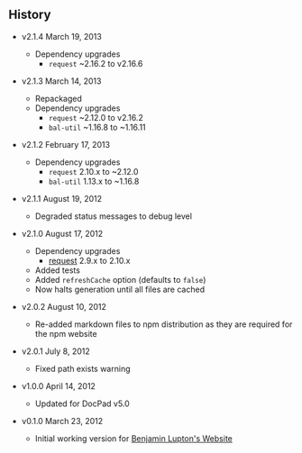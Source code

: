 ## History

- v2.1.4 March 19, 2013
	- Dependency upgrades
		-  `request` ~2.16.2 to v2.16.6

- v2.1.3 March 14, 2013
	- Repackaged
	- Dependency upgrades
		-  `request` ~2.12.0 to v2.16.2
		-  `bal-util` ~1.16.8 to ~1.16.11

- v2.1.2 February 17, 2013
	- Dependency upgrades
		-  `request` 2.10.x to ~2.12.0
		-  `bal-util` 1.13.x to ~1.16.8

- v2.1.1 August 19, 2012
	- Degraded status messages to debug level

- v2.1.0 August 17, 2012
	- Dependency upgrades
		- [request](https://github.com/mikeal/request) 2.9.x to 2.10.x
	- Added tests
	- Added `refreshCache` option (defaults to `false`)
	- Now halts generation until all files are cached

- v2.0.2 August 10, 2012
	- Re-added markdown files to npm distribution as they are required for the npm website

- v2.0.1 July 8, 2012
	- Fixed path exists warning

- v1.0.0 April 14, 2012
	- Updated for DocPad v5.0

- v0.1.0 March 23, 2012
	- Initial working version for [Benjamin Lupton's Website](https://github.com/balupton/balupton.docpad)